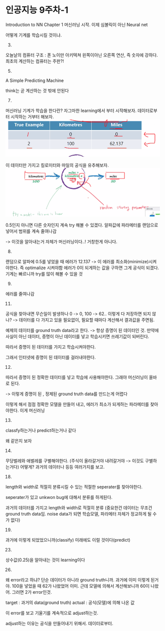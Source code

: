 # 인공지능 9주차-1

Introduction to NN Chapter 1
머신러닝 시작.
이제 심볼릭이 아닌 Neural net

어떻게 기계를 학습시킬 것이냐.

3)
오늘날의 컴퓨터 구조 : 폰 노이만 아키텍쳐
왼쪽이아닌 오른쪽 연산, 즉 숫자에 강하다.
최초의 계산하는 컴퓨터는 주판?!

5)
A Simple Predicting Machine

think는 곧 계산하는 것 밖에 안된다

7)
머신러닝
기계가 학습을 한다란?
자그마한 learning에서 부터 시작해보자.
데이터로부터 시작하는 거부터 해보자.
![인공지능 9주차-1](images/인공지능%209주차-1.png)

이 데이터만 가지고 킬로미터와 마일의 공식을 유추해보자.
![인공지능 9주차-1-1](images/인공지능%209주차-1-1.png)

0.5인지 아니면 다른 숫자인지 계속 try 해볼 수 있겠다.
알파값에 파라메터를 랜덤으로 넣어서 범위를 계속 줄여나감

-> 이것을 알아내는거 자체가 머신러닝이다..! 거창한게 아니다.

8)
랜덤으로 알파에 0.5를 넣었을 때 에러가 12.137
-> 이 에러를 최소화(minimize)시켜야한다. 즉 optimalize 시켜야함
에러가 0이 되게하는 값을 구하면 그게 공식이 되겠다.
기계는 빠르니까 try를 많이 해볼 수 있을 것

9)
에러를 줄여나감

11)
공식을 찾아내면 무슨일이 발생하나
0 -> 0, 100 -> 62.. 이렇게 다 저장하면 되지 않나?
-> 데이터를 다 가지고 있을 필요없이, 필요할 때마다 계산해서 결과값을 주면됨.

예제의 데이터를 ground truth data라고 한다.
-> 항상 증명이 된 데이터인 것.
만약에 사실이 아닌 데이터, 증명이 아닌 데이터를 넣고 학습시키면 쓰레기값이 되버린다. 

따라서 증명이 된 데이터를 가지고 학습시켜야한다.

그래서 인터넷에 증명이 된 데이터를 걸러내야한다.

12)
따라서 증명이 된 정확한 데이터를 넣고 학습에 사용해야한다.
그래야 머신러닝이 올바로 된다.

-> 이렇게 증명이 된 , 정제된 ground truth data를 만드는게 어렵다

이렇게 해서 점점 정확한 모델을 만들어 내고, 에러가 최소가 되게하는 파라메터를 찾아야한다.
이게 머신러닝

13)
classfy하는거나 predict하는거나 같다

왜 같은지 보자

14)
무당벌레와 애벌레를 구별해야한다.
(주식이 올라갈거야 내려갈거야 -> 이것도 구별하는거다)
어떻게? 과거의 데이터나 등등 여러가지를 보고.

18)
length와 width로 적절히 분류시킬 수 있는 적절한 seperater를 찾아야한다.

seperater가 있고 unkwon bug에 대해서 분류를 하게된다.

과거의 데이터를 가지고 length와 width로 적절히 분류
(중요한건 데이터는 무조건 ground truth data임. noise data가 되면 학습모델, 파라메터 자체가 정교하게 될 수 가 없다)

19)
과거에 이렇게 되었었으니까(classify)
미래에도 이럴 것이다(predict)

23)
상수값(0.25)을 알아내는 것이 learning이다

26)
왜 error라고 하냐?
단순 데이터가 아니라 ground truth니까.
과거에 이미 이렇게 된거야. 100을 넣었을 때 62가 나왔었어 이미.
근데 모델에 의해서 계산해보니까 60이 나왔어. 그러면 2가 error인것.

target : 과거의 data(ground truth)
actual : 공식(모델)에 의해 나온 값

이 error를 보고 기울기를 계속적으로 adjust하는것.

adjust하는 이유는 공식을 만들어내기 위해서.
데이터로부터.

